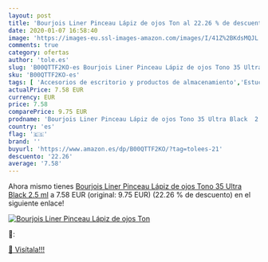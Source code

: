 ```yaml
---
layout: post
title: 'Bourjois Liner Pinceau Lápiz de ojos Ton al 22.26 % de descuento'
date: 2020-01-07 16:58:40
image: 'https://images-eu.ssl-images-amazon.com/images/I/41Z%2BKdsMQJL._SL400_.jpg'
comments: true
category: ofertas
author: 'tole.es'
slug: 'B00QTTF2KO-es Bourjois Liner Pinceau Lápiz de ojos Tono 35 Ultra Black...'
sku: 'B00QTTF2KO-es'
tags: [ 'Accesorios de escritorio y productos de almacenamiento','Estuches escolares','Herramientas de mano para jardinería','Jardinería','Jardín','Material de oficina','Materiales, organizadores y dispensadores de escritorio','Oficina y papelería','Tijeras de podar para jardinería','lápiz', ]
actualPrice: 7.58 EUR
currency: EUR
price: 7.58
comparePrice: 9.75 EUR
prodname: 'Bourjois Liner Pinceau Lápiz de ojos Tono 35 Ultra Black  2.5 ml'
country: 'es'
flag: '🇪🇸'
brand: ''
buyurl: 'https://www.amazon.es/dp/B00QTTF2KO/?tag=tolees-21'
descuento: '22.26'
average: '7.58'
---
```


Ahora mismo tienes [Bourjois Liner Pinceau Lápiz de ojos Tono 35 Ultra Black  2.5 ml](https://www.amazon.es/dp/B00QTTF2KO/?tag=tolees-21) a 7.58 EUR (original: 9.75 EUR) (22.26 %  de descuento) en el siguiente enlace!

[![Bourjois Liner Pinceau Lápiz de ojos Ton](https://images-eu.ssl-images-amazon.com/images/I/41Z%2BKdsMQJL._SL400_.jpg)](https://www.amazon.es/dp/B00QTTF2KO/?tag=tolees-21)

🔎:


[🛒 Visítala!!!](https://www.amazon.es/dp/B00QTTF2KO/?tag=tolees-21)

